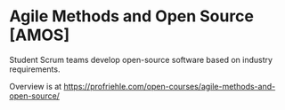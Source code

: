# Agile Methods and Open Source [AMOS]

Student Scrum teams develop open-source software based on industry requirements. 
 
Overview is at https://profriehle.com/open-courses/agile-methods-and-open-source/
